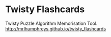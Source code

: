 # Twisty Flashcards 

Twisty Puzzle Algorithm Memorisation Tool. http://mrlhumphreys.github.io/twisty_flashcards


